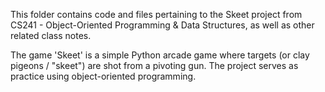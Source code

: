 This folder contains code and files pertaining to the Skeet project from CS241 - Object-Oriented Programming & Data Structures, as well as other related class notes. 

The game 'Skeet' is a simple Python arcade game where targets (or clay pigeons / "skeet") are shot from a pivoting gun. The project serves as practice using object-oriented programming.
